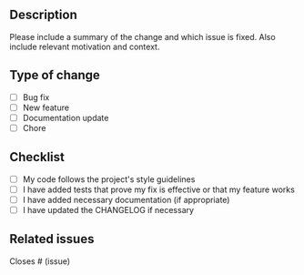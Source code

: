 ## Description

Please include a summary of the change and which issue is fixed. Also include relevant motivation and context.

## Type of change

- [ ] Bug fix
- [ ] New feature
- [ ] Documentation update
- [ ] Chore

## Checklist

- [ ] My code follows the project's style guidelines
- [ ] I have added tests that prove my fix is effective or that my feature works
- [ ] I have added necessary documentation (if appropriate)
- [ ] I have updated the CHANGELOG if necessary

## Related issues

Closes # (issue)
